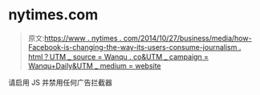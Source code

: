 # nytimes.com

> 原文:[https://www . nytimes . com/2014/10/27/business/media/how-Facebook-is-changing-the-way-its-users-consume-journalism . html？UTM _ source = Wanqu . co&UTM _ campaign = Wanqu+Daily&UTM _ medium = website](https://www.nytimes.com/2014/10/27/business/media/how-facebook-is-changing-the-way-its-users-consume-journalism.html?utm_source=wanqu.co&utm_campaign=Wanqu+Daily&utm_medium=website)

请启用 JS 并禁用任何广告拦截器